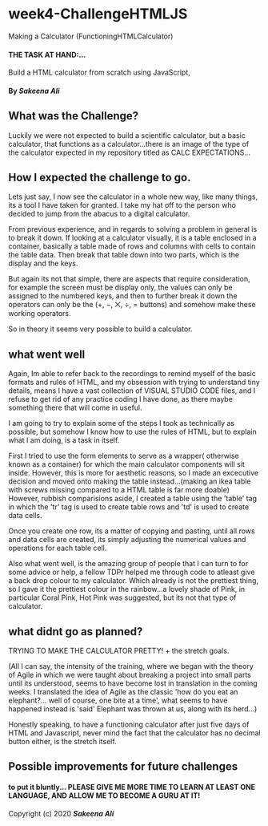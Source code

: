 # week4-ChallengeHTMLJS
Making a Calculator 
(FunctioningHTMLCalculator)

#### THE TASK AT HAND:... 
Build a HTML calculator from scratch using JavaScript, 

#### By _**Sakeena Ali**_

## What was the Challenge?
Luckily we were not expected to build a scientific calculator, but a basic calculator, that functions as a calculator...there is an image of the type of the calculator expected in my repository titled as CALC EXPECTATIONS... 


## How I expected the challenge to go.
Lets just say, I now see the calculator in a whole new way, like many things, its a tool I have taken for granted. I take my hat off to the person who decided to jump from the abacus to a digital calculator. 

From previous experience, and in regards to solving a problem in general is to break it down. If looking at a calculator visually, it is a table enclosed in a container, basically a table made of rows and columns with cells to contain the table data. Then break that table down into two parts, which is the display and the keys. 

But again its not that simple, there are aspects that require consideration, for example the screen must be display only, the values can only be assigned to the numbered keys, and then to further break it down the operators can only be the (+, −, ⨉, ÷, = buttons) and somehow make these working operators.

So in theory it seems very possible to build a calculator. 

## what went well

Again, Im able to refer back to the recordings to remind myself of the basic formats and rules of HTML, and my obsession with trying to understand tiny details, means I have a vast collection of VISUAL STUDIO CODE files, and I refuse to get rid of any practice coding I have done, as there maybe something there that will come in useful. 

I am going to try to explain some of the steps I took as technically as possible, but somehow I know how to use the rules of HTML, but to explain what I am doing, is a task in itself. 

First I tried to use the form elements to serve as a wrapper( otherwise known as a container) for which the main calculator components will sit inside. However, this is more for aesthetic reasons, so I made an excecutive decision and moved onto making the table instead...(making an ikea table with screws missing compared to a HTML table is far more doable) However, rubbish comparisions aside, I created a table using the 'table' tag in which the 'tr' tag is used to create table rows and 'td' is used to create data cells.

Once you create one row, its a matter of copying and pasting, until all rows and data cells are created, its simply adjusting the numerical values and operations for each table cell. 

Also what went well, is the amazing group of people that I can turn to for some advice or help, a fellow TDPr helped me through code to atleast give a back drop colour to my calculator. Which already is not the prettiest thing, so I gave it the prettiest colour in the rainbow...a lovely shade of Pink, in particular Coral Pink, Hot Pink was suggested, but its not that type of calculator. 


## what didnt go as planned?
TRYING TO MAKE THE CALCULATOR PRETTY! + the stretch goals. 

(All I can say, the intensity of the training, where we began with the theory of Agile in which we were taught about breaking a project into small parts until its understood, seems to have become lost in translation in the coming weeks.
I translated the idea of Agile as the classic 'how do you eat an elephant?... well of course, one bite at a time', what seems to have happened instead is 'said' Elephant was thrown at us, along with its herd...)

Honestly speaking, to have a functioning calculator after just five days of HTML and Javascript, never mind the fact that the calculator has no decimal button either, is the stretch itself. 

## Possible improvements for future challenges

#### to put it bluntly... PLEASE GIVE ME MORE TIME TO LEARN AT LEAST ONE LANGUAGE, AND ALLOW ME TO BECOME A GURU AT IT! 


Copyright (c) 2020 **_Sakeena Ali_**

